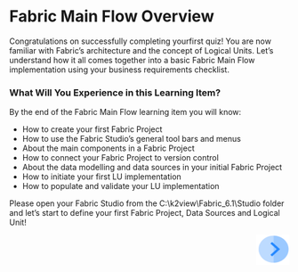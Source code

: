 # ­­Fabric Main Flow Overview

Congratulations on successfully completing yourfirst quiz!  You are now familiar with Fabric’s architecture and the concept of Logical Units. Let’s understand how it all comes together into a basic Fabric Main Flow implementation using your business requirements checklist.

 

### What Will You Experience in this Learning Item?

By the end of the Fabric Main Flow learning item you will know:

- How to create your first Fabric Project
- How to use the Fabric Studio’s general tool bars and menus
- About the main components in a Fabric Project 
- How to connect your Fabric Project to version control
- About the data modelling and data sources in your initial Fabric Project 
- How to initiate your first LU implementation 
- How to populate and validate your LU implementation

 

Please open your Fabric Studio from the C:\k2view\Fabric_6.1\Studio folder and let’s start to define your first Fabric Project, Data Sources and Logical Unit!


[<img align="right" width="60" height="54" src="/articles/images/Next.png">](/academy/Training_Level_1/03_fabric_basic_LU/02_create_a_fabric_project.md)
